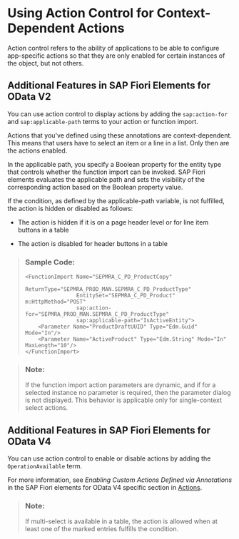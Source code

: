 <!-- loio5b0b686a3b7a491a9ec654b4f1536fa8 -->

# Using Action Control for Context-Dependent Actions

Action control refers to the ability of applications to be able to configure app-specific actions so that they are only enabled for certain instances of the object, but not others.



<a name="loio5b0b686a3b7a491a9ec654b4f1536fa8__section_dhs_mjc_2nb"/>

## Additional Features in SAP Fiori Elements for OData V2

You can use action control to display actions by adding the `sap:action-for` and `sap:applicable-path` terms to your action or function import.

Actions that you've defined using these annotations are context-dependent. This means that users have to select an item or a line in a list. Only then are the actions enabled.

In the applicable path, you specify a Boolean property for the entity type that controls whether the function import can be invoked. SAP Fiori elements evaluates the applicable path and sets the visibility of the corresponding action based on the Boolean property value.

If the condition, as defined by the applicable-path variable, is not fulfilled, the action is hidden or disabled as follows:

-   The action is hidden if it is on a page header level or for line item buttons in a table

-   The action is disabled for header buttons in a table


> ### Sample Code:  
> ```
> <FunctionImport Name="SEPMRA_C_PD_ProductCopy" 
>                 ReturnType="SEPMRA_PROD_MAN.SEPMRA_C_PD_ProductType" 
>                 EntitySet="SEPMRA_C_PD_Product" m:HttpMethod="POST"
>                 sap:action-for="SEPMRA_PROD_MAN.SEPMRA_C_PD_ProductType" 
>                 sap:applicable-path="IsActiveEntity">
>     <Parameter Name="ProductDraftUUID" Type="Edm.Guid" Mode="In"/>
>     <Parameter Name="ActiveProduct" Type="Edm.String" Mode="In" MaxLength="10"/>
> </FunctionImport>
> 
> ```

> ### Note:  
> If the function import action parameters are dynamic, and if for a selected instance no parameter is required, then the parameter dialog is not displayed. This behavior is applicable only for single-context select actions.



<a name="loio5b0b686a3b7a491a9ec654b4f1536fa8__section_hhv_qjc_2nb"/>

## Additional Features in SAP Fiori Elements for OData V4

You can use action control to enable or disable actions by adding the `OperationAvailable` term.

For more information, see *Enabling Custom Actions Defined via Annotations* in the SAP Fiori elements for OData V4 specific section in [Actions](actions-cbf16c5.md).



> ### Note:  
> If multi-select is available in a table, the action is allowed when at least one of the marked entries fulfills the condition.

